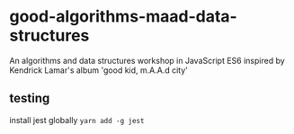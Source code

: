 # good-algorithms-maad-data-structures
An algorithms and data structures workshop in JavaScript ES6 inspired by Kendrick Lamar's album 'good kid, m.A.A.d city'

## testing
install jest globally
`yarn add -g jest`
